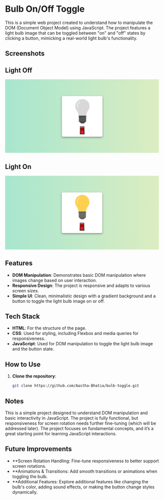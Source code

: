 # Bulb On/Off Toggle
This is a simple web project created to understand how to manipulate the DOM (Document Object Model) using JavaScript. The project features a light bulb image that can be toggled between "on" and "off" states by clicking a button, mimicking a real-world light bulb's functionality.

## Screenshots
## Light Off
![Bulb On](bulb_off.png)
## Light On
![Bulb Off](bulb_on.png)

## Features
- **DOM Manipulation**: Demonstrates basic DOM manipulation where images change based on user interaction.
- **Responsive Design**: The project is responsive and adapts to various screen sizes.
- **Simple UI**: Clean, minimalistic design with a gradient background and a button to toggle the light bulb image on or off.

## Tech Stack
- **HTML**: For the structure of the page.
- **CSS**: Used for styling, including Flexbox and media queries for responsiveness.
- **JavaScript**: Used for DOM manipulation to toggle the light bulb image and the button state.

## How to Use
1. **Clone the repository**:
   ```bash
   git clone https://github.com/Aastha-Bhatia/bulb-toggle.git
## Notes
This is a simple project designed to understand DOM manipulation and basic interactivity in JavaScript.
The project is fully functional, but responsiveness for screen rotation needs further fine-tuning (which will be addressed later).
The project focuses on fundamental concepts, and it’s a great starting point for learning JavaScript interactions.

## Future Improvements
- **Screen Rotation Handling: Fine-tune responsiveness to better support screen rotations.
- **Animations & Transitions: Add smooth transitions or animations when toggling the bulb.
- **Additional Features: Explore additional features like changing the bulb's color, adding sound effects, or making the button change styles dynamically.
